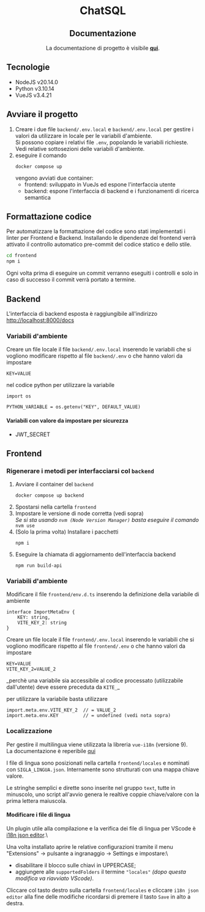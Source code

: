 <h1 align="center">ChatSQL</h1>
<h2 align="center">Documentazione</h2>
<p align="center">La documentazione di progetto è visibile <a href="https://github.com/Argo-swe/Docs" target="_blank"><b>qui</b></a>.</p>

## Tecnologie

- NodeJS v20.14.0
- Python v3.10.14
- VueJS v3.4.21

## Avviare il progetto

1. Creare i due file `backend/.env.local` e `backend/.env.local` per gestire i valori da utilizzare in locale per le variabili d'ambiente.\
   Si possono copiare i relativi file `.env`, popolando le variabili richieste.\
   Vedi relative sottosezioni delle variabili d'ambiente.
1. eseguire il comando
   ```
   docker compose up
   ```
   vengono avviati due container:
   - frontend: sviluppato in VueJs ed espone l'interfaccia utente
   - backend: espone l'interfaccia di backend e i funzionamenti di ricerca semantica

## Formattazione codice

Per automatizzare la formattazione del codice sono stati implementati i linter per Frontend e Backend.
Installando le dipendenze del frontend verrà attivato il controllo automatico pre-commit del codice statico e dello stile.
```bash
cd frontend
npm i
```
Ogni volta prima di eseguire un commit verranno eseguiti i controlli e solo in caso di successo il commit verrà portato a termine.

## Backend

L'interfaccia di backend esposta è raggiungibile all'indirizzo [http://localhost:8000/docs](http://localhost:8000/docs)

### Variabili d'ambiente

Creare un file locale il file `backend/.env.local` inserendo le variabili che si vogliono modificare rispetto al file `backend/.env` o che hanno valori da impostare

```
KEY=VALUE
```

nel codice python per utilizzare la variabile

```
import os

PYTHON_VARIABLE = os.getenv("KEY", DEFAULT_VALUE)
```

#### Variabili con valore da impostare per sicurezza

- JWT_SECRET

## Frontend

### Rigenerare i metodi per interfacciarsi col `backend`

1. Avviare il container del `backend`
   ```
   docker compose up backend
   ```
1. Spostarsi nella cartella `frontend`
1. Impostare le versione di node corretta (vedi sopra)\
    _Se si sta usando `nvm (Node Version Manager)` basta eseguire il comando_
   `    nvm use`
1. (Solo la prima volta) Installare i pacchetti
   ```
   npm i
   ```
1. Eseguire la chiamata di aggiornamento dell'interfaccia backend
   ```
   npm run build-api
   ```

### Variabili d'ambiente

Modificare il file `frontend/env.d.ts` inserendo la definizione della variabile di ambiente

```
interface ImportMetaEnv {
    KEY: string,
    VITE_KEY_2: string
}
```

Creare un file locale il file `frontend/.env.local` inserendo le variabili che si vogliono modificare rispetto al file `frontend/.env` o che hanno valori da impostare

```
KEY=VALUE
VITE_KEY_2=VALUE_2
```

_perchè una variabile sia accessibile al codice processato (utilizzabile dall'utente) deve essere preceduta da `KITE_`\_

per utilizzare la variabile basta utilizzare

```
import.meta.env.VITE_KEY_2  // = VALUE_2
import.meta.env.KEY         // = undefined (vedi nota sopra)
```

### Localizzazione

Per gestire il multilingua viene utilizzata la libreria `vue-i18n` (versione 9).\
La documentazione è reperibile [qui](https://vue-i18n.intlify.dev/guide/essentials/started.html)

I file di lingua sono posizionati nella cartella `frontend/locales` e nominati con `SIGLA_LINGUA.json`. Internamente sono strutturati con una mappa chiave valore.

Le stringhe semplici e dirette sono inserite nel gruppo `text`, tutte in minuscolo, uno script all'avvio genera le realtive coppie chiave/valore con la prima lettera maiuscola.

#### Modificare i file di lingua

Un plugin utile alla compilazione e la verifica dei file di lingua per VScode è [i18n json editor](https://marketplace.visualstudio.com/items?itemName=thibault-vanderseypen.i18n-json-editor).\

Una volta installato aprire le relative configurazioni tramite il menu "Extensions" -> pulsante a ingranaggio -> Settings e impostare:\

- disabilitare il blocco sulle chiavi in UPPERCASE;
- aggiungere alle `supportedFolders` il termine `"locales"` _(dopo questa modifica va riavviato VScode)_.

Cliccare col tasto destro sulla cartella `frontend/locales` e cliccare `i18n json editor` alla fine delle modifiche ricordarsi di premere il tasto `Save` in alto a destra.

